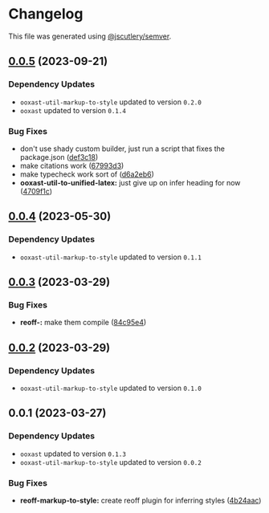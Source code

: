 # Changelog

This file was generated using [@jscutlery/semver](https://github.com/jscutlery/semver).

## [0.0.5](https://github.com/TrialAndErrorOrg/parsers/compare/reoff-markup-to-style-0.0.4...reoff-markup-to-style-0.0.5) (2023-09-21)

### Dependency Updates

- `ooxast-util-markup-to-style` updated to version `0.2.0`
- `ooxast` updated to version `0.1.4`

### Bug Fixes

- don't use shady custom builder, just run a script that fixes the package.json ([def3c18](https://github.com/TrialAndErrorOrg/parsers/commit/def3c1844ae0a0d547de2b0a01689a302b58ab61))
- make citations work ([67993d3](https://github.com/TrialAndErrorOrg/parsers/commit/67993d33150e05024be7e8df676e59d4cd9c57b1))
- make typecheck work sort of ([d6a2eb6](https://github.com/TrialAndErrorOrg/parsers/commit/d6a2eb690a06d376043309f8bea6f418a4ff16ec))
- **ooxast-util-to-unified-latex:** just give up on infer heading for now ([4709f1c](https://github.com/TrialAndErrorOrg/parsers/commit/4709f1cbe5fe8bb3e6fbc3ade8f5c92c8c71afb1))

## [0.0.4](https://github.com/TrialAndErrorOrg/parsers/compare/reoff-markup-to-style-0.0.3...reoff-markup-to-style-0.0.4) (2023-05-30)

### Dependency Updates

- `ooxast-util-markup-to-style` updated to version `0.1.1`

## [0.0.3](https://github.com/TrialAndErrorOrg/parsers/compare/reoff-markup-to-style-0.0.2...reoff-markup-to-style-0.0.3) (2023-03-29)

### Bug Fixes

- **reoff-:** make them compile ([84c95e4](https://github.com/TrialAndErrorOrg/parsers/commit/84c95e4ced2556b03d3fa61fabebba7439a57029))

## [0.0.2](https://github.com/TrialAndErrorOrg/parsers/compare/reoff-markup-to-style-0.0.1...reoff-markup-to-style-0.0.2) (2023-03-29)

### Dependency Updates

- `ooxast-util-markup-to-style` updated to version `0.1.0`

## 0.0.1 (2023-03-27)

### Dependency Updates

- `ooxast` updated to version `0.1.3`
- `ooxast-util-markup-to-style` updated to version `0.0.2`

### Bug Fixes

- **reoff-markup-to-style:** create reoff plugin for inferring styles ([4b24aac](https://github.com/TrialAndErrorOrg/parsers/commit/4b24aac3d139d769fdd4958aa903bb0a18f98abf))
